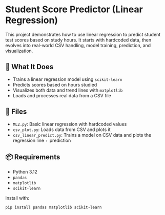 # Student Score Predictor (Linear Regression)

This project demonstrates how to use linear regression to predict student test scores based on study hours. It starts with hardcoded data, then evolves into real-world CSV handling, model training, prediction, and visualization.

## 🧠 What It Does

- Trains a linear regression model using `scikit-learn`
- Predicts scores based on hours studied
- Visualizes both data and trend lines with `matplotlib`
- Loads and processes real data from a CSV file

## 📄 Files

- `ML2.py`: Basic linear regression with hardcoded values
- `csv_plot.py`: Loads data from CSV and plots it
- `csv_linear_predict.py`: Trains a model on CSV data and plots the regression line + prediction

## 📦 Requirements

- Python 3.12
- `pandas`
- `matplotlib`
- `scikit-learn`

Install with:

```bash
pip install pandas matplotlib scikit-learn

